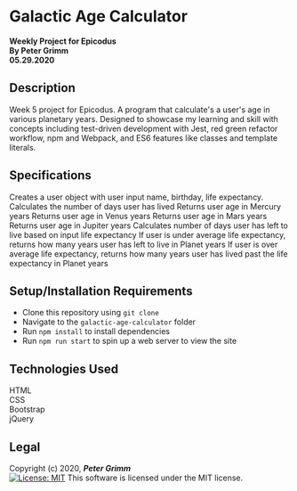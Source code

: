 # Galactic Age Calculator
**Weekly Project for Epicodus**  
**By Peter Grimm**  
**05.29.2020**

## Description

Week 5 project for Epicodus. A program that calculate's a user's age in various planetary years. Designed to showcase my learning and skill with concepts including test-driven development with Jest, red green refactor workflow, npm and Webpack, and ES6 features like classes and template literals.

## Specifications
Creates a user object with user input name, birthday, life expectancy.
Calculates the number of days user has lived
Returns user age in Mercury years
Returns user age in Venus years
Returns user age in Mars years
Returns user age in Jupiter years
Calculates number of days user has left to live based on input life expectancy
If user is under average life expectancy, returns how many years user has left to live in Planet years
If user is over average life expectancy, returns how many years user has lived past the life expectancy in Planet years


## Setup/Installation Requirements

* Clone this repository using `git clone `
* Navigate to the `galactic-age-calculator` folder
* Run `npm install` to install dependencies
* Run `npm run start` to spin up a web server to view the site

## Technologies Used

HTML  
CSS  
Bootstrap  
jQuery

## Legal

Copyright (c) 2020, **_Peter Grimm_**  
[![License: MIT](https://img.shields.io/badge/License-MIT-yellow.svg)](https://opensource.org/licenses/MIT) This software is licensed under the MIT license.